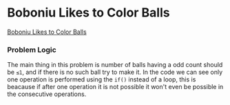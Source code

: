 # Boboniu Likes to Color Balls
[Boboniu Likes to Color Balls](https://codeforces.com/problemset/problem/1395/A)

### Problem Logic
The main thing in this problem is number of balls having a odd count should be `≤1`, and if there is no such ball try to make it. In the code we can see only one operation is performed using the `if()` instead of a loop, this is beacause if after one operation it is not possible it won't even be possible in the consecutive operations.